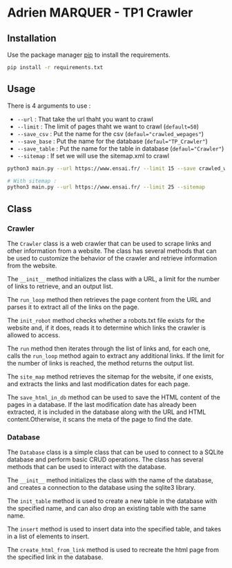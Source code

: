 # Adrien MARQUER - TP1 Crawler


## Installation

Use the package manager [pip](https://pip.pypa.io/en/stable/) to install the requirements.

```bash
pip install -r requirements.txt
```

## Usage

There is 4 arguments to use :

- `--url` : That take the url thaht you want to crawl
- `--limit` : The limit of pages thaht we want to crawl (`default=50`)
- `--save_csv` : Put the name for the csv (`defaul="crawled_wepages"`)
- `--save_base` : Put the name for the database (`defaul="TP_Crawler"`)
- `--save_table` : Put the name for the table in database (`defaul="Crawler"`)
- `--sitemap` : If set we will use the sitemap.xml to crawl



```bash
python3 main.py --url https://www.ensai.fr/ --limit 15 --save crawled_webpages

# With sitemap : 
python3 main.py --url https://www.ensai.fr/ --limit 25 --sitemap
```


## Class

### Crawler
The `Crawler` class is a web crawler that can be used to scrape links and other information from a website. The class has several methods that can be used to customize the behavior of the crawler and retrieve information from the website.


The `__init__` method initializes the class with a URL, a limit for the number of links to retrieve, and an output list. 

The `run_loop` method then retrieves the page content from the URL and parses it to extract all of the links on the page. 

The `init_robot` method checks whether a robots.txt file exists for the website and, if it does, reads it to determine which links the crawler is allowed to access.

The `run` method then iterates through the list of links and, for each one, calls the `run_loop` method again to extract any additional links. If the limit for the number of links is reached, the method returns the output list.

The `site_map` method retrieves the sitemap for the website, if one exists, and extracts the links and last modification dates for each page. 

The `save_html_in_db` method can be used to save the HTML content of the pages in a database. If the last modification date has already been extracted, it is included in the database along with the URL and HTML content.Otherwise, it scans the meta of the page to find the date. 

### Database 

The `Database` class is a simple class that can be used to connect to a SQLite database and perform basic CRUD operations. The class has several methods that can be used to interact with the database.


The `__init__` method initializes the class with the name of the database, and creates a connection to the database using the sqlite3 library.

The `init_table` method is used to create a new table in the database with the specified name, and can also drop an existing table with the same name.

The `insert` method is used to insert data into the specified table, and takes in a list of elements to insert. 

The `create_html_from_link` method is used to recreate the html page from the specified link in the database.




